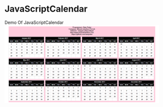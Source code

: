 # JavaScriptCalendar
Demo Of JavaScriptCalendar
<br/>
<img src="https://github.com/rampukar/JavaScriptCalendar/blob/master/calendar.png"/>